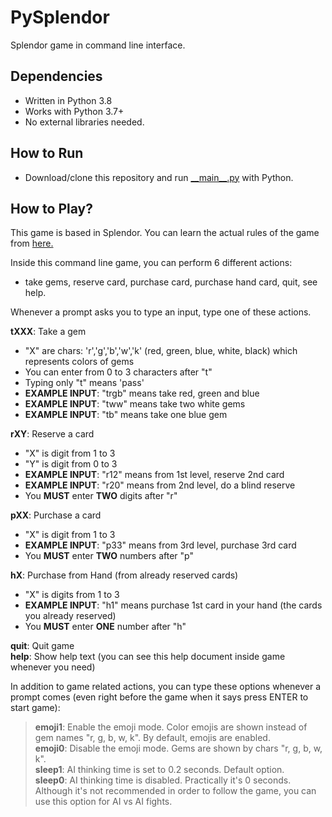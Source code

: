 # PySplendor
Splendor game in command line interface.

## Dependencies
- Written in Python 3.8
- Works with Python 3.7+
- No external libraries needed.

## How to Run
- Download/clone this repository and run [\_\_main\_\_.py](__main__.py) with Python.

## How to Play?
This game is based in Splendor. You can learn the actual rules of the game from [here.](https://www.ultraboardgames.com/splendor/game-rules.php)  

Inside this command line game, you can perform 6 different actions: 
* take gems, reserve card, purchase card, purchase hand card, quit, see help.  

Whenever a prompt asks you to type an input, type one of these actions.

**tXXX**: Take a gem
- "X" are chars: 'r','g','b','w','k' (red, green, blue, white, black) which represents colors of gems
- You can enter from 0 to 3 characters after "t"
- Typing only "t" means 'pass'
- **EXAMPLE INPUT**: "trgb" means take red, green and blue
- **EXAMPLE INPUT**: "tww" means take two white gems
- **EXAMPLE INPUT**: "tb" means take one blue gem
    
**rXY**: Reserve a card
- "X" is digit from 1 to 3
- "Y" is digit from 0 to 3
- **EXAMPLE INPUT**: "r12" means from 1st level, reserve 2nd card 
- **EXAMPLE INPUT**: "r20" means from 2nd level, do a blind reserve
- You **MUST** enter **TWO** digits after "r"
    
**pXX**: Purchase a card
- "X" is digit from 1 to 3
- **EXAMPLE INPUT**: "p33" means from 3rd level, purchase 3rd card
- You **MUST** enter **TWO** numbers after "p"
    
**hX**: Purchase from Hand (from already reserved cards)
- "X" is digits from 1 to 3
- **EXAMPLE INPUT**: "h1" means purchase 1st card in your hand (the cards you already reserved)
- You **MUST** enter **ONE** number after "h"
    
**quit**: Quit game  
**help**: Show help text (you can see this help document inside game whenever you need) 

In addition to game related actions, you can type these options whenever a prompt comes (even right before the game when it says press ENTER to start game):  
> **emoji1**: Enable the emoji mode. Color emojis are shown instead of gem names "r, g, b, w, k". By default, emojis are enabled.  
**emoji0**: Disable the emoji mode. Gems are shown by chars "r, g, b, w, k".  
**sleep1**: AI thinking time is set to 0.2 seconds. Default option.  
**sleep0**: AI thinking time is disabled. Practically it's 0 seconds. Although it's not recommended in order to follow the game, you can use this option for AI vs AI fights.  
